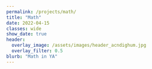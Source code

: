 ```yaml
---
permalink: /projects/math/
title: "Math"
date: 2022-04-15
classes: wide
show_date: true
header:
  overlay_image: /assets/images/header_acndighum.jpg
  overlay_filter: 0.5
blurb: "Math in YA"
---
```


